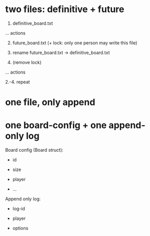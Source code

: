 # two files: definitive + future

1. definitive_board.txt

... actions

2. future_board.txt (+ lock: only one person may write this file)

3. rename future_board.txt -> definitive_board.txt

4. (remove lock)

... actions

2.-4. repeat

# one file, only append

# one board-config + one append-only log

Board config (Board struct):

- id

- size

- player

- ...

Append only log:

- log-id

- player

- options
